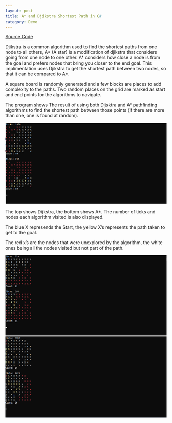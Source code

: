 ```yaml
---
layout: post
title: A* and Djikstra Shortest Path in C#
category: Demo
---
```


[Source Code](https://github.com/NoamZeise/A-Djikstra-PathfindingAlgorithms/tree/master/PathfindingAlgorithms)

Djikstra is a common algorithm used to find the shortest paths from one node to all others, 
A* (A star) is a modification of djikstra that considers going from one node to one other.
A* considers how close a node is from the goal and prefers nodes that 
bring you closer to the end goal. 
This implimentation uses Djikstra to get the shortest path between two nodes, 
so that it can be compared to A*.

<!-- more -->

A square board is randomly generated and a few blocks are places to add complexity to the paths. 
Two random places on the grid are marked as start and end points for the algorithms to navigate.

The program shows The result of using both Dijsktra and A* pathfinding algorithms to 
find the shortest path between those points (if there are more than one, one is found at random).

<img src="/assets/img/posts/pathingCS/pathfinding-ss1.png">

The top shows Dijkstra, the bottom shows A*. The number of ticks and nodes each algorithm visited is also displayed.

The blue X represends the Start, the yellow X’s represents the path taken to get to the goal.

The red x’s are the nodes that were unexplored by the algorithm, the white ones being all the nodes visited but not part of the path.

<img src="/assets/img/posts/pathingCS/pathfinding-s2.png">

<img src="/assets/img/posts/pathingCS/pathfinding-s3.png">
